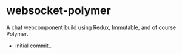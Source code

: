 # websocket-polymer
A chat webcomponent build using Redux, Immutable, and of course Polymer. 

- initial commit..